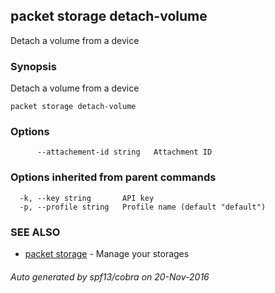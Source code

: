 ## packet storage detach-volume

Detach a volume from a device

### Synopsis


Detach a volume from a device

```
packet storage detach-volume
```

### Options

```
      --attachement-id string   Attachment ID
```

### Options inherited from parent commands

```
  -k, --key string       API key
  -p, --profile string   Profile name (default "default")
```

### SEE ALSO
* [packet storage](packet_storage.md)	 - Manage your storages

###### Auto generated by spf13/cobra on 20-Nov-2016
